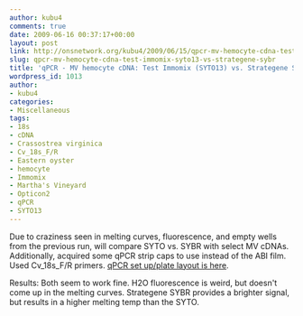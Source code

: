 ```yaml
---
author: kubu4
comments: true
date: 2009-06-16 00:37:17+00:00
layout: post
link: http://onsnetwork.org/kubu4/2009/06/15/qpcr-mv-hemocyte-cdna-test-immomix-syto13-vs-strategene-sybr/
slug: qpcr-mv-hemocyte-cdna-test-immomix-syto13-vs-strategene-sybr
title: 'qPCR - MV hemocyte cDNA: Test Immomix (SYTO13) vs. Strategene SYBR'
wordpress_id: 1013
author:
- kubu4
categories:
- Miscellaneous
tags:
- 18s
- cDNA
- Crassostrea virginica
- Cv_18s_F/R
- Eastern oyster
- hemocyte
- Immomix
- Martha's Vineyard
- Opticon2
- qPCR
- SYTO13
---
```


Due to craziness seen in melting curves, fluorescence, and empty wells from the previous run, will compare SYTO vs. SYBR with select MV cDNAs. Additionally, acquired some qPCR strip caps to use instead of the ABI film. Used Cv_18s_F/R primers. [qPCR set up/plate layout is here](http://eagle.fish.washington.edu/Arabidopsis/Notebook%20Workup%20Files/20090615-03.jpg).

Results: Both seem to work fine. H2O fluorescence is weird, but doesn't come up in the melting curves. Strategene SYBR provides a brighter signal, but results in a higher melting temp than the SYTO.
